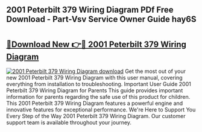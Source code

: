 ## 2001 Peterbilt 379 Wiring Diagram PDf Free Download - Part-Vsv Service Owner Guide hay6S

# <h2><a href="http://dfs2orb.blite.top/?on=2001+Peterbilt+379+Wiring+Diagram">🔗Download New 👉🔴 2001 Peterbilt 379 Wiring Diagram</a></h2>

[![2001 Peterbilt 379 Wiring Diagram download](https://i.imgur.com/lujVjoI.png)](http://dfs2orb.blite.top/?on=2001+Peterbilt+379+Wiring+Diagram)
Get the most out of your new 2001 Peterbilt 379 Wiring Diagram with this user manual, covering everything from installation to troubleshooting. Important User Guide 2001 Peterbilt 379 Wiring Diagram for Parents This guide provides important information for parents regarding the safe use of this product for children. This 2001 Peterbilt 379 Wiring Diagram features a powerful engine and innovative features for exceptional performance. We're Here to Support You Every Step of the Way 2001 Peterbilt 379 Wiring Diagram. Our customer support team is available throughout your journey.
